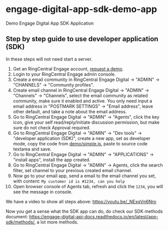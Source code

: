 # engage-digital-app-sdk-demo-app

Demo Engage Digital App SDK Application

## Step by step guide to use developer application (SDK)

In these steps will not need start a server.

1. Get an RingCentral Engage account, [request a demo](https://www.ringcentral.com/view_demo_cx.html).
2. Login to your RingCentral Engage admin console.
3. Create a email community in RingCentral Engage Digital -> "ADMIN" -> "CHANNELS" -> "Community profiles".
4. Create email channel in RingCentral Engage Digital -> "ADMIN" -> "Channels" -> "Channels", select the email community as related community, make sure it enabled and active. You only need input a email address in "POSTMARK SETTINGS" -> "Email address", leave other default, and take a note about the email address.
5. Go to RingCentral Engage Digital -> "ADMIN" -> "Agents", click the key icon, give your self read/reply/initiate discussion permission, but make sure do not check Approval required.
6. Go to RingCentral Engage Digital -> "ADMIN" -> "Dev tools" -> "developer application (SDK)", create a new app, set as developer mode, copy the code from [demo/simple.js](demo/simple.js), paste to source code textarea and save.
7. Go to RingCentral Engage Digital -> "ADMIN" -> "APPLICATIONS" -> "install apps", install the app created.
8. Go to RingCentral Engage Digital -> "ADMIN" -> Agents, click the search filter, set channel to your previous created email channel.
9. Now go to your email app, send a email to the email channel you set, with content: `My customer id is #1234, can you help`
10. Open browser console of Agents tab, refresh and click the `1234`, you will see the message in console.

We have a video to show all steps above: https://youtu.be/_NExqVn6Nro

Now you get a sense what the SDK app can do, do check our SDK methods document: https://engage-digital-api-docs.readthedocs.io/en/latest/app-sdk/methods/, a lot more methods.